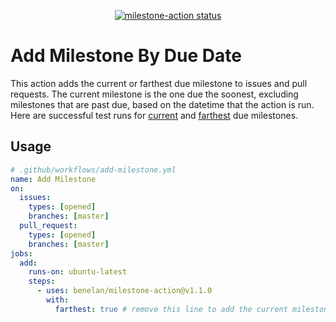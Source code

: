 <p align="center">
  <a href="https://github.com/actions/milestone-action/actions"><img alt="milestone-action status" src="https://github.com/benelan/milestone-action/actions/workflows/test.yml/badge.svg"></a>
</p>

# Add Milestone By Due Date

This action adds the current or farthest due milestone to issues and pull requests. The current milestone is the one due the soonest, excluding milestones that are past due, based on the datetime that the action is run. Here are successful test runs for [current](https://github.com/benelan/milestone-action/issues/8) and [farthest](https://github.com/benelan/milestone-action/issues/16) due milestones.


## Usage
```yaml
# .github/workflows/add-milestone.yml
name: Add Milestone
on:
  issues:
    types: [opened]
    branches: [master]
  pull_request:
    types: [opened]
    branches: [master]
jobs:
  add:
    runs-on: ubuntu-latest
    steps:
      - uses: benelan/milestone-action@v1.1.0
        with:
          farthest: true # remove this line to add the current milestone
```
